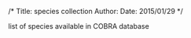 /*
Title: species collection
Author:
Date: 2015/01/29
*/

list of species available in COBRA database
